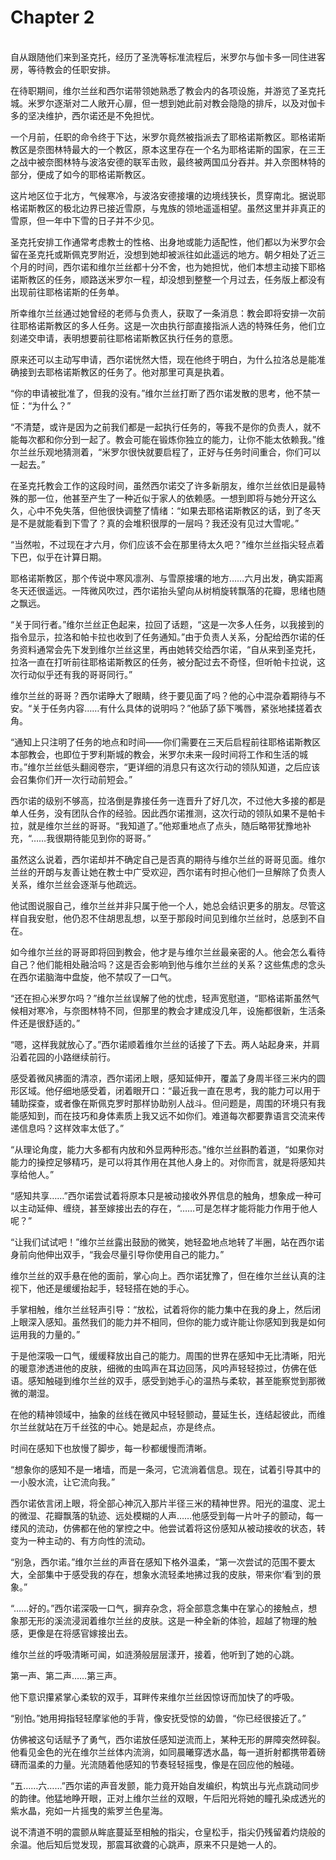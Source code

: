 # Chapter 2

<br>
自从跟随他们来到圣克托，经历了圣洗等标准流程后，米罗尔与伽卡多一同住进客房，等待教会的任职安排。

在待职期间，维尔兰丝和西尔诺带领她熟悉了教会内的各项设施，并游览了圣克托城。米罗尔逐渐对二人敞开心扉，但一想到她此前对教会隐隐的排斥，以及对伽卡多的坚决维护，西尔诺还是不免担忧。

一个月前，任职的命令终于下达，米罗尔竟然被指派去了耶格诺斯教区。耶格诺斯教区是奈图林特最大的一个教区，原本这里存在一个名为耶格诺斯的国家，在三王之战中被奈图林特与波洛安德的联军击败，最终被两国瓜分吞并。并入奈图林特的部分，便成了如今的耶格诺斯教区。

这片地区位于北方，气候寒冷，与波洛安德接壤的边境线狭长，贯穿南北。据说耶格诺斯教区的极北边界已接近雪原，与鬼族的领地遥遥相望。虽然这里并非真正的雪原，但一年中下雪的日子并不少见。

圣克托安排工作通常考虑教士的性格、出身地或能力适配性，他们都以为米罗尔会留在圣克托或斯佩克罗附近，没想到她却被派往如此遥远的地方。朝夕相处了近三个月的时间，西尔诺和维尔兰丝都十分不舍，也为她担忧，他们本想主动接下耶格诺斯教区的任务，顺路送米罗尔一程，却没想到整整一个月过去，任务版上都没有出现前往耶格诺斯的任务单。

所幸维尔兰丝通过她曾经的老师与负责人，获取了一条消息：教会即将安排一次前往耶格诺斯教区的多人任务。这是一次由执行部直接指派人选的特殊任务，他们立刻递交申请，表明想要前往耶格诺斯教区执行任务的意愿。

原来还可以主动写申请，西尔诺恍然大悟，现在他终于明白，为什么拉洛总是能准确接到去耶格诺斯教区的任务了。他对那里可真是执着。

“你的申请被批准了，但我的没有。”维尔兰丝打断了西尔诺发散的思考，他不禁一怔：“为什么？”

“不清楚，或许是因为之前我们都是一起执行任务的，等我不是你的负责人，就不能每次都和你分到一起了。教会可能在锻炼你独立的能力，让你不能太依赖我。”维尔兰丝乐观地猜测着，“米罗尔很快就要启程了，正好与任务时间重合，你们可以一起去。”

在圣克托教会工作的这段时间，虽然西尔诺交了许多新朋友，维尔兰丝依旧是最特殊的那一位，他甚至产生了一种近似于家人的依赖感。一想到即将与她分开这么久，心中不免失落，但他很快调整了情绪：“如果去耶格诺斯教区的话，到了冬天是不是就能看到下雪了？真的会堆积很厚的一层吗？我还没有见过大雪呢。”

“当然啦，不过现在才六月，你们应该不会在那里待太久吧？”维尔兰丝指尖轻点着下巴，似乎在计算日期。

耶格诺斯教区，那个传说中寒风凛冽、与雪原接壤的地方……六月出发，确实距离冬天还很遥远。一阵微风吹过，西尔诺抬头望向从树梢旋转飘落的花瓣，思绪也随之飘远。

“关于同行者。”维尔兰丝正色起来，拉回了话题，“这是一次多人任务，以我接到的指令显示，拉洛和帕卡拉也收到了任务通知。”由于负责人关系，分配给西尔诺的任务资料通常会先下发到维尔兰丝这里，再由她转交给西尔诺，“自从来到圣克托，拉洛一直在打听前往耶格诺斯教区的任务，被分配过去不奇怪，但听帕卡拉说，这次行动似乎还有我的哥哥同行。”

维尔兰丝的哥哥？西尔诺睁大了眼睛，终于要见面了吗？他的心中混杂着期待与不安。“关于任务内容……有什么具体的说明吗？”他舔了舔下嘴唇，紧张地揉搓着衣角。

“通知上只注明了任务的地点和时间——你们需要在三天后启程前往耶格诺斯教区本部教会，也即位于罗利斯城的教会，米罗尔未来一段时间将工作和生活的城市。”维尔兰丝低头翻阅卷宗，“更详细的消息只有这次行动的领队知道，之后应该会召集你们开一次行动前短会。”

西尔诺的级别不够高，拉洛倒是靠接任务一连晋升了好几次，不过他大多接的都是单人任务，没有团队合作的经验。因此西尔诺推测，这次行动的领队如果不是帕卡拉，就是维尔兰丝的哥哥。“我知道了。”他郑重地点了点头，随后略带犹豫地补充，“……我很期待能见到你的哥哥。”

虽然这么说着，西尔诺却并不确定自己是否真的期待与维尔兰丝的哥哥见面。维尔兰丝的开朗与友善让她在教士中广受欢迎，西尔诺有时担心他们一旦解除了负责人关系，维尔兰丝会逐渐与他疏远。

他试图说服自己，维尔兰丝并非只属于他一个人，她总会结识更多的朋友。尽管这样自我安慰，他仍忍不住胡思乱想，以至于那段时间见到维尔兰丝时，总感到不自在。

如今维尔兰丝的哥哥即将回到教会，他才是与维尔兰丝最亲密的人。他会怎么看待自己？他们能相处融洽吗？这是否会影响到他与维尔兰丝的关系？这些焦虑的念头在西尔诺脑海中盘旋，他不禁叹了一口气。

“还在担心米罗尔吗？”维尔兰丝误解了他的忧虑，轻声宽慰道，“耶格诺斯虽然气候相对寒冷，与奈图林特不同，但那里的教会才建成没几年，设施都很新，生活条件还是很舒适的。”

“嗯，这样我就放心了。”西尔诺顺着维尔兰丝的话接了下去。两人站起身来，并肩沿着花园的小路继续前行。

感受着微风拂面的清凉，西尔诺闭上眼，感知延伸开，覆盖了身周半径三米内的圆形区域。他仔细地感受着，闭着眼开口：“最近我一直在思考，我的能力可以用于辅助探查，或者像在斯佩克罗时那样协助别人战斗。但问题是，周围的环境只有我能感知到，而在技巧和身体素质上我又远不如你们。难道每次都要靠语言交流来传递信息吗？这样效率太低了。”

“从理论角度，能力大多都有内放和外显两种形态。”维尔兰丝斟酌着道，“如果你对能力的操控足够精巧，是可以将其作用在其他人身上的。对你而言，就是将感知共享给他人。”

“感知共享……”西尔诺尝试着将原本只是被动接收外界信息的触角，想象成一种可以主动延伸、缠绕，甚至嫁接出去的存在，“……可是怎样才能将能力作用于他人呢？”

“让我们试试吧！”维尔兰丝露出鼓励的微笑，她轻盈地点地转了半圈，站在西尔诺身前向他伸出双手，“我会尽量引导你使用自己的能力。”

维尔兰丝的双手悬在他的面前，掌心向上。西尔诺犹豫了，但在维尔兰丝认真的注视下，他还是缓缓抬起手，轻轻搭在她的手心。

手掌相触，维尔兰丝轻声引导：“放松，试着将你的能力集中在我的身上，然后闭上眼深入感知。虽然我们的能力并不相同，但你的能力或许能让你感知到我是如何运用我的力量的。”

于是他深吸一口气，缓缓释放出自己的能力。周围的世界在感知中无比清晰，阳光的暖意渗透进他的皮肤，细微的虫鸣声在耳边回荡，风吟声轻轻掠过，仿佛在低语。感知触碰到维尔兰丝的双手，感受到她手心的温热与柔软，甚至能察觉到那微微的潮湿。

在他的精神领域中，抽象的丝线在微风中轻轻颤动，蔓延生长，连结起彼此，而维尔兰丝就站在万千丝弦的中心。她是起点，亦是终点。

时间在感知下也放慢了脚步，每一秒都缓慢而清晰。

“想象你的感知不是一堵墙，而是一条河，它流淌着信息。现在，试着引导其中的一小股水流，让它流向我。”

西尔诺依言闭上眼，将全部心神沉入那片半径三米的精神世界。阳光的温度、泥土的微湿、花瓣飘落的轨迹、远处模糊的人声……他感受到每一片叶子的颤动，每一缕风的流动，仿佛都在他的掌控之中。他尝试着将这份感知从被动接收的状态，转变为一种主动的、有方向性的流动。

“别急，西尔诺。”维尔兰丝的声音在感知下格外温柔，“第一次尝试的范围不要太大，全部集中于感受我的存在，想象水流轻柔地拂过我的皮肤，带来你‘看’到的景象。”

“……好的。”西尔诺深吸一口气，摒弃杂念，将全部意念集中在掌心的接触点，想象那无形的溪流浸润着维尔兰丝的皮肤。这是一种全新的体验，超越了物理的触感，更像是在将感官嫁接出去。

维尔兰丝的呼吸清晰可闻，如涟漪般层层漾开，接着，他听到了她的心跳。

第一声、第二声……第三声。

他下意识攥紧掌心柔软的双手，耳畔传来维尔兰丝因惊讶而加快了的呼吸。

“别怕。”她用拇指轻轻摩挲他的手背，像安抚受惊的幼兽，“你已经很接近了。”

仿佛被这句话赋予了勇气，西尔诺放任感知逆流而上，某种无形的屏障突然碎裂。他看见金色的光在维尔兰丝体内流淌，如同晨曦穿透水晶，每一道折射都携带着磅礴而温柔的力量。光流随着他感知的节奏轻轻摇曳，像是在回应他的触碰。

“五……六……”西尔诺的声音发颤，能力竟开始自发编织，构筑出与光点跳动同步的韵律。他猛地睁开眼，正对上维尔兰丝的双眼，午后阳光将她的瞳孔染成透光的紫水晶，宛如一片摇曳的紫罗兰色星海。

说不清道不明的震颤从眸底蔓延至相触的指尖，仓皇松手，指尖仍残留着灼烧般的余温。他后知后觉发现，那震耳欲聋的心跳声，原来不只是她一人的。
